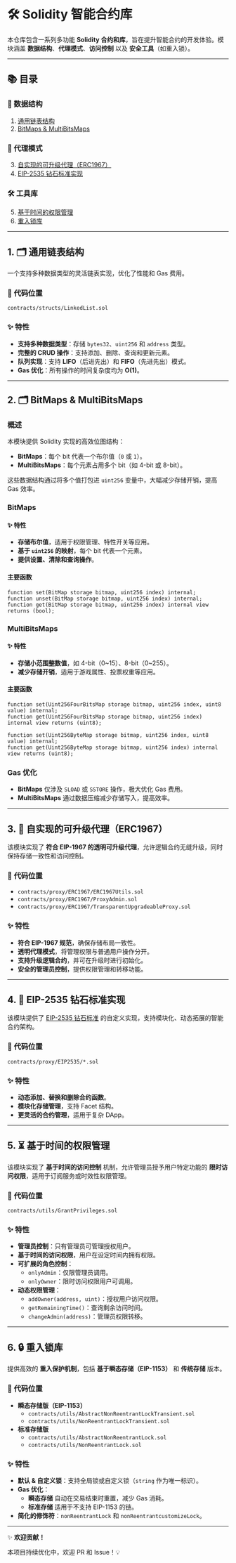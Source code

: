 # 🛠 Solidity 智能合约库

本仓库包含一系列多功能 **Solidity 合约和库**，旨在提升智能合约的开发体验。模块涵盖 **数据结构**、**代理模式**、**访问控制** 以及 **安全工具**（如重入锁）。

---

## 📚 目录

### **📂 数据结构**
1. [通用链表结构](#1-通用链表结构)
2. [BitMaps & MultiBitsMaps](#2-bitmaps--multibitsmaps)

### **🔄 代理模式**
3. [自实现的可升级代理（ERC1967）](#3-自实现的可升级代理erc1967)
4. [EIP-2535 钻石标准实现](#4-eip-2535-钻石标准实现)

### **🛠 工具库**
5. [基于时间的权限管理](#5-基于时间的权限管理)
6. [重入锁库](#6-重入锁库)

---

## 1. 🗂 通用链表结构

一个支持多种数据类型的灵活链表实现，优化了性能和 Gas 费用。

### 📄 **代码位置**  
`contracts/structs/LinkedList.sol`

### ✨ **特性**

- **支持多种数据类型**：存储 `bytes32`、`uint256` 和 `address` 类型。
- **完整的 CRUD 操作**：支持添加、删除、查询和更新元素。
- **队列实现**：支持 **LIFO**（后进先出）和 **FIFO**（先进先出）模式。
- **Gas 优化**：所有操作的时间复杂度均为 **O(1)**。

---

## 2. 🗂 BitMaps & MultiBitsMaps

### **概述**

本模块提供 Solidity 实现的高效位图结构：

- **BitMaps**：每个 bit 代表一个布尔值（`0` 或 `1`）。
- **MultiBitsMaps**：每个元素占用多个 bit（如 4-bit 或 8-bit）。

这些数据结构通过将多个值打包进 `uint256` 变量中，大幅减少存储开销，提高 Gas 效率。

### **BitMaps**

#### ✨ **特性**
- **存储布尔值**，适用于权限管理、特性开关等应用。
- **基于 `uint256` 的映射**，每个 bit 代表一个元素。
- **提供设置、清除和查询操作**。

#### **主要函数**
```solidity
function set(BitMap storage bitmap, uint256 index) internal;
function unset(BitMap storage bitmap, uint256 index) internal;
function get(BitMap storage bitmap, uint256 index) internal view returns (bool);
```

### **MultiBitsMaps**

#### ✨ **特性**
- **存储小范围整数值**，如 4-bit（0~15）、8-bit（0~255）。
- **减少存储开销**，适用于游戏属性、投票权重等应用。

#### **主要函数**
```solidity
function set(Uint256FourBitsMap storage bitmap, uint256 index, uint8 value) internal;
function get(Uint256FourBitsMap storage bitmap, uint256 index) internal view returns (uint8);

function set(Uint256ByteMap storage bitmap, uint256 index, uint8 value) internal;
function get(Uint256ByteMap storage bitmap, uint256 index) internal view returns (uint8);
```

### **Gas 优化**
- **BitMaps** 仅涉及 `SLOAD` 或 `SSTORE` 操作，极大优化 Gas 费用。
- **MultiBitsMaps** 通过数据压缩减少存储写入，提高效率。

---

## 3. 🔄 自实现的可升级代理（ERC1967）

该模块实现了 **符合 EIP-1967 的透明可升级代理**，允许逻辑合约无缝升级，同时保持存储一致性和访问控制。

### 📄 **代码位置**
- `contracts/proxy/ERC1967/ERC1967Utils.sol`
- `contracts/proxy/ERC1967/ProxyAdmin.sol`
- `contracts/proxy/ERC1967/TransparentUpgradeableProxy.sol`

### ✨ **特性**
- **符合 EIP-1967 规范**，确保存储布局一致性。
- **透明代理模式**，将管理权限与普通用户操作分开。
- **支持升级逻辑合约**，并可在升级时进行初始化。
- **安全的管理员控制**，提供权限管理和转移功能。

---

## 4. 🔄 EIP-2535 钻石标准实现

该模块提供了 [EIP-2535 钻石标准](https://eips.ethereum.org/EIPS/eip-2535) 的自定义实现，支持模块化、动态拓展的智能合约架构。

### 📄 **代码位置**  
`contracts/proxy/EIP2535/*.sol`

### ✨ **特性**
- **动态添加、替换和删除合约函数**。
- **模块化存储管理**，支持 Facet 结构。
- **更灵活的合约管理**，适用于复杂 DApp。

---

## 5. ⏳ 基于时间的权限管理

该模块实现了 **基于时间的访问控制** 机制，允许管理员授予用户特定功能的 **限时访问权限**，适用于订阅服务或时效性权限管理。

### 📄 **代码位置**  
`contracts/utils/GrantPrivileges.sol`

### ✨ **特性**
- **管理员控制**：只有管理员可管理授权用户。
- **基于时间的访问权限**，用户在设定时间内拥有权限。
- **可扩展的角色控制**：
  - `onlyAdmin`：仅限管理员调用。
  - `onlyOwner`：限时访问权限用户可调用。
- **动态权限管理**：
  - `addOwner(address, uint)`：授权用户访问权限。
  - `getRemainingTime()`：查询剩余访问时间。
  - `changeAdmin(address)`：管理员权限转移。

---

## 6. 🔒 重入锁库

提供高效的 **重入保护机制**，包括 **基于瞬态存储（EIP-1153）** 和 **传统存储** 版本。

### 📄 **代码位置**
- **瞬态存储版（EIP-1153）**
  - `contracts/utils/AbstractNonReentrantLockTransient.sol`
  - `contracts/utils/NonReentrantLockTransient.sol`
- **标准存储版**
  - `contracts/utils/AbstractNonReentrantLock.sol`
  - `contracts/utils/NonReentrantLock.sol`

### ✨ **特性**
- **默认 & 自定义锁**：支持全局锁或自定义锁（`string` 作为唯一标识）。
- **Gas 优化**：
  - **瞬态存储** 自动在交易结束时重置，减少 Gas 消耗。
  - **标准存储** 适用于不支持 EIP-1153 的链。
- **简化的修饰符**：`nonReentrantLock` 和 `nonReentrantcustomizeLock`。

---

✨ **欢迎贡献！**

本项目持续优化中，欢迎 PR 和 Issue！💡

